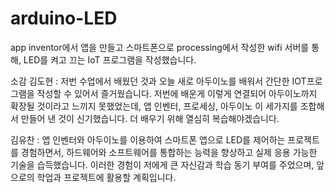 # arduino-LED
app inventor에서 앱을 만들고 스마트폰으로 processing에서 작성한 wifi 서버를 통해, LED를 켜고 끄는 IoT 프로그램을 작성했습니다.

소감
김도현 : 저번 수업에서 배웠던 것과 오늘 새로 아두이노를 배워서 간단한 IOT프로그램을 작성할 수 있어서 즐거웠습니다. 
        저번에 배운게 이렇게 연결되어 아두이노까지 확장될 것이라고 느끼지 못했었는데, 앱 인벤터, 프로세싱, 아두이노
        이 세가지를 조합해서 만들어 낸 것이 신기했습니다. 더 배우기 위해 열심히 복습해야겠습니다.

김유찬 : 앱 인벤터와 아두이노를 이용하여 스마트폰 앱으로 LED를 제어하는 프로젝트를 경험하면서,
        하드웨어와 소프트웨어를 통합하는 능력을 향상하고 실제 응용 가능한 기술을 습득했습니다. 
        이러한 경험이 저에게 큰 자신감과 학습 동기 부여를 주었으며, 앞으로의 학업과 프로젝트에 활용할 계획입니다.

